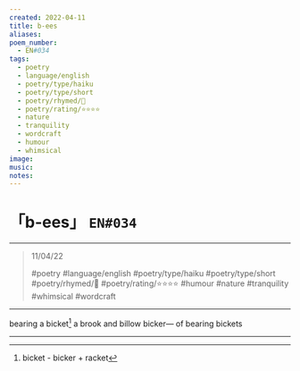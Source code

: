 ```yaml
---
created: 2022-04-11
title: b-ees
aliases:
poem_number:
  - EN#034
tags:
  - poetry
  - language/english
  - poetry/type/haiku
  - poetry/type/short
  - poetry/rhymed/🔴
  - poetry/rating/⭐⭐⭐⭐
  - nature
  - tranquility
  - wordcraft
  - humour
  - whimsical
image:
music:
notes:
---
```

# 「b-ees」 `EN#034`

---

> 11/04/22
> 
> #poetry 
> #language/english 
> #poetry/type/haiku #poetry/type/short 
> #poetry/rhymed/🔴 
> #poetry/rating/⭐⭐⭐⭐ 
> #humour #nature #tranquility #whimsical #wordcraft 
---

bearing a bicket[^1]
a brook and billow bicker—
of bearing bickets

---

[^1]: bicket - bicker + racket